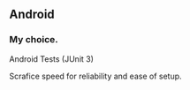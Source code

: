 ## Android

### My choice.

Android Tests (JUnit 3)

Scrafice speed for reliability and ease of setup.
